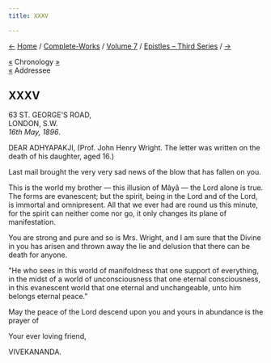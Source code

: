 ```yaml
---
title: XXXV

---
```

<div>

[←](34_shashi.htm) [Home](../../../index.htm) /
[Complete-Works](../../complete_works.htm) / [Volume
7](../volume_7_contents.htm) / [Epistles – Third
Series](epistles_third_series_contents.htm) / [→](36_miss_noble.htm)

  

[«](../../volume_9/letters_fifth_series/092_mrs_bull.htm) Chronology
[»](../../volume_6/epistles_second_series/098_mrs_bull.htm)  
[«](../../volume_9/letters_fifth_series/048_adhyapakji.htm) Addressee

## XXXV

63 ST. GEORGE'S ROAD,  
LONDON, S.W.  
*16th May, 1896*.

DEAR ADHYAPAKJI, (Prof. John Henry Wright. The letter was written on the
death of his daughter, aged 16.)

Last mail brought the very very sad news of the blow that has fallen on
you.

This is the world my brother — this illusion of Mâyâ — the Lord alone is
true. The forms are evanescent; but the spirit, being in the Lord and of
the Lord, is immortal and omnipresent. All that we ever had are round us
this minute, for the spirit can neither come nor go, it only changes its
plane of manifestation.

You are strong and pure and so is Mrs. Wright, and I am sure that the
Divine in you has arisen and thrown away the lie and delusion that there
can be death for anyone.

"He who sees in this world of manifoldness that one support of
everything, in the midst of a world of unconsciousness that one eternal
consciousness, in this evanescent world that one eternal and
unchangeable, unto him belongs eternal peace."

May the peace of the Lord descend upon you and yours in abundance is the
prayer of 

Your ever loving friend,

VIVEKANANDA.

</div>
